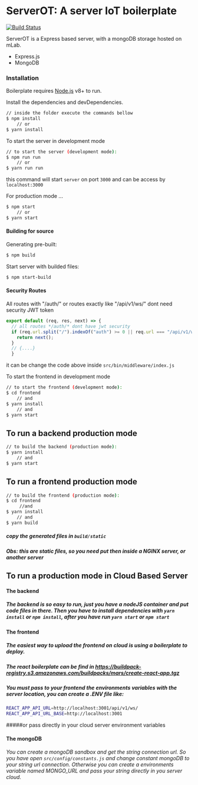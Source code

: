 # ServerOT: A server IoT boilerplate 

[]([![N|Solid](https://cldup.com/dTxpPi9lDf.thumb.png)](https://nodesource.com/products/nsolid))

[![Build Status](https://travis-ci.org/jhersonharyson/iot-central-server-dev.svg?branch=master)](https://travis-ci.org/jhersonharyson/iot-central-server-dev)


ServerOT is a Express based server, with a mongoDB storage hosted on mLab.
  - Express.js
  - MongoDB
  

### Installation

Boilerplate requires [Node.js](https://nodejs.org/) v8+ to run.

Install the dependencies and devDependencies.
```sh
// inside the folder execute the commands bellow
$ npm install
    // or
$ yarn install
```
To start the server in development mode
```sh
// to start the server (development mode):
$ npm run run 
    // or
$ yarn run run 
```
this command will start `server` on port `3000` and can be access by `localhost:3000` 

For production mode ...
```sh
$ npm start 
    // or
$ yarn start 
```

#### Building for source
Generating pre-built:
```sh
$ npm build 
```
Start server with builded files:
```sh
$ npm start-build 
```

#### Security Routes

All routes with "/auth/" or routes exactly like "/api/v1/ws/" dont need security JWT token
```javascript
export default (req, res, next) => {
  // all routes */auth/* dont have jwt security
  if (req.url.split("/").indexOf("auth") >= 0 || req.url === "/api/v1/ws/") {
    return next();
  }
  // {....}
  }
```
it can be change the code above inside `src/bin/middleware/index.js`   


To start the frontend in development mode
```sh
// to start the frontend (development mode):
$ cd frontend 
    // and
$ yarn install 
    // and
$ yarn start 
```
## To run a backend production mode 
```sh
// to build the backend (production mode):
$ yarn install 
    // and
$ yarn start
```

## To run a frontend production mode 
```sh
// to build the frontend (production mode):
$ cd frontend
     //and
$ yarn install 
    // and
$ yarn build
```
##### copy the generated files in `build/static`
##### Obs: this are static files, so you need put then inside a NGINX server, or another server


## To run a production mode in  Cloud Based Server
#### The backend 
##### The backend is so easy to run, just you have a nodeJS container and put code files in there. Then you have to install dependencies with `yarn install` or `npm install`, after you have run `yarn start` or `npm start`

#### The frontend 
##### The easiest way to upload the frontend on cloud is using a boilerplate to deploy. 
##### The react boilerplate can be find in https://buildpack-registry.s3.amazonaws.com/buildpacks/mars/create-react-app.tgz
##### You must pass to your frontend  the environments variables with the server location, you can create a .ENV file like: 
```sh
REACT_APP_API_URL=http://localhost:3001/api/v1/ws/
REACT_APP_API_URL_BASE=http://localhost:3001
```
#####or pass directly in your cloud server environment variables

#### The mongoDB
###### You can create a mongoDB sandbox and get the string connection url. So you have open  `src/config/constants.js` and change constant mongoDB to your string url connection. Otherwise you can create a environments variable named MONGO_URL and pass your string directly in you server cloud.



